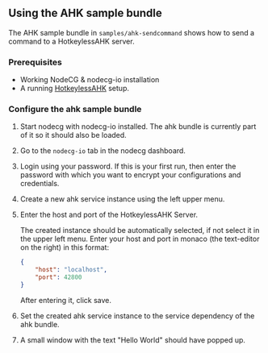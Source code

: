 ## Using the AHK sample bundle

The AHK sample bundle in `samples/ahk-sendcommand` shows how to send a command to a HotkeylessAHK server.

### Prerequisites

-   Working NodeCG & nodecg-io installation
-   A running [HotkeylessAHK](https://github.com/sebinside/HotkeylessAHK) setup.

### Configure the ahk sample bundle

1. Start nodecg with nodecg-io installed. The ahk bundle is currently part of it so it should also be loaded.

2. Go to the `nodecg-io` tab in the nodecg dashboard.

3. Login using your password. If this is your first run, then enter the password with which you want to encrypt your configurations and credentials.

4. Create a new ahk service instance using the left upper menu.

5. Enter the host and port of the HotkeylessAHK Server.

    The created instance should be automatically selected, if not select it in the upper left menu. Enter your host and port in monaco (the text-editor on the right) in this format:

    ```json
    {
        "host": "localhost",
        "port": 42800
    }
    ```

    After entering it, click save.

6. Set the created ahk service instance to the service dependency of the ahk bundle.

7. A small window with the text "Hello World" should have popped up.
